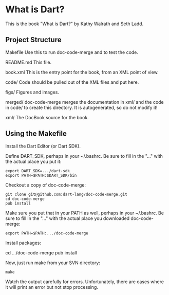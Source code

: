 What is Dart?
=============

This is the book "What is Dart?" by Kathy Walrath and Seth Ladd.

Project Structure
-----------------

Makefile
	Use this to run doc-code-merge and to test the code.

README.md
	This file.

book.xml
	This is the entry point for the book, from an XML point of view.

code/
	Code should be pulled out of the XML files and put here.

figs/
	Figures and images.

merged/
	doc-code-merge merges the documentation in xml/ and the code in code/
	to create this directory. It is autogenerated, so do not modify it!

xml/
	The DocBook source for the book.


Using the Makefile
------------------

Install the Dart Editor (or Dart SDK).

Define DART_SDK, perhaps in your ~/.bashrc. Be sure to fill in the "..." with
the actual place you put it:

	export DART_SDK=.../dart-sdk
	export PATH=$PATH:$DART_SDK/bin

Checkout a copy of doc-code-merge:

	git clone git@github.com:dart-lang/doc-code-merge.git
	cd doc-code-merge
	pub install

Make sure you put that in your PATH as well, perhaps in your ~/.bashrc. Be
sure to fill in the "..." with the actual place you downloaded doc-code-merge:

	export PATH=$PATH:.../doc-code-merge

Install packages:

  cd .../doc-code-merge
  pub install

Now, just run make from your SVN directory:

	make

Watch the output carefully for errors. Unfortunately, there are cases where it
will print an error but not stop processing.
